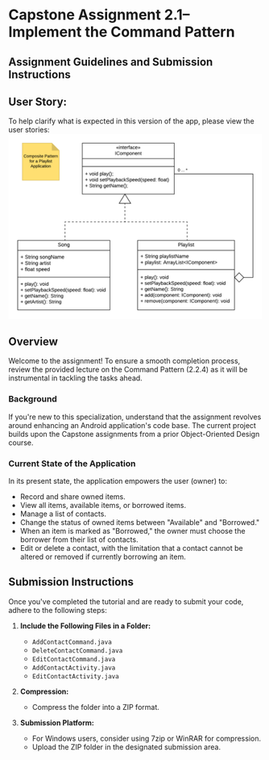 # Capstone Assignment 2.1– Implement the Command Pattern

## Assignment Guidelines and Submission Instructions

## User Story:

To help clarify what is expected in this version of the app, please view the user stories:
![USER-STORY.pdf](https://github.com/Daniel-Andarge/Software-Design-and-Architecture-Specialization--University-of-Alberta/blob/main/Course-2-Design-Patterns/Module-1-Creational-%26-Structural-Design-Patterns/Assignments/Assignmet-2-Composite%20Pattern/Composite-UML-Class-Diagram.png)

## Overview

Welcome to the assignment! To ensure a smooth completion process, review the provided lecture on the Command Pattern (2.2.4) as it will be instrumental in tackling the tasks ahead.

### Background

If you're new to this specialization, understand that the assignment revolves around enhancing an Android application's code base. The current project builds upon the Capstone assignments from a prior Object-Oriented Design course.

### Current State of the Application

In its present state, the application empowers the user (owner) to:

- Record and share owned items.
- View all items, available items, or borrowed items.
- Manage a list of contacts.
- Change the status of owned items between "Available" and "Borrowed."
- When an item is marked as "Borrowed," the owner must choose the borrower from their list of contacts.
- Edit or delete a contact, with the limitation that a contact cannot be altered or removed if currently borrowing an item.

## Submission Instructions

Once you've completed the tutorial and are ready to submit your code, adhere to the following steps:

1. **Include the Following Files in a Folder:**

   - `AddContactCommand.java`
   - `DeleteContactCommand.java`
   - `EditContactCommand.java`
   - `AddContactActivity.java`
   - `EditContactActivity.java`

2. **Compression:**

   - Compress the folder into a ZIP format.

3. **Submission Platform:**
   - For Windows users, consider using 7zip or WinRAR for compression.
   - Upload the ZIP folder in the designated submission area.
